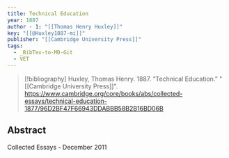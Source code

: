 ```yaml
---
title: Technical Education
year: 1887
author - 1: "[[Thomas Henry Huxley]]"
key: "[[@Huxley1887-mi]]"
publisher: "[[Cambridge University Press]]"
tags:
  - _BibTex-to-MD-Git
  - VET
---
```


> [!bibliography]
> Huxley, Thomas Henry. 1887. “Technical Education.” "[[Cambridge University Press]]". https://www.cambridge.org/core/books/abs/collected-essays/technical-education-1877/96D2BF47F66943DDABBB58B2B16BD06B

## Abstract
Collected Essays - December 2011